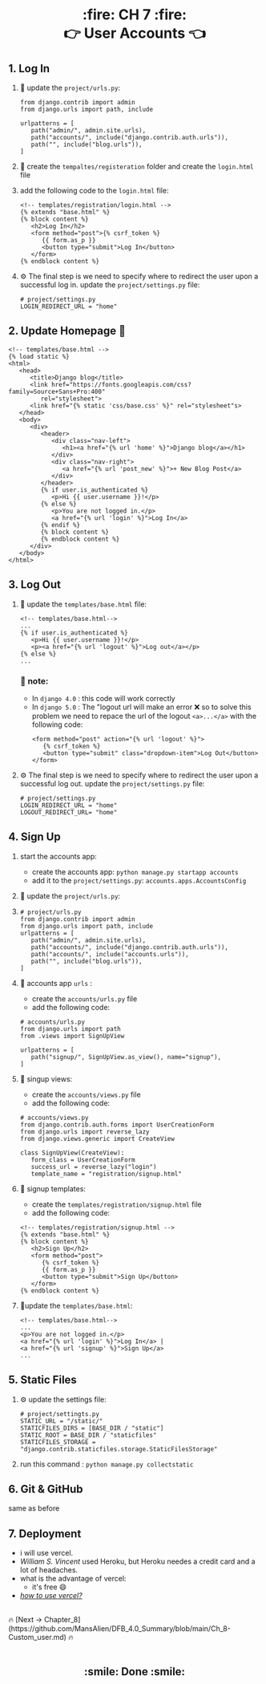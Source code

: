 <h1 align='center'> :fire: CH 7 :fire: <br> 👉 User Accounts 👈</h1>

## 1. Log In
1. :link: update the `project/urls.py`: 
   ```
   from django.contrib import admin
   from django.urls import path, include

   urlpatterns = [
      path("admin/", admin.site.urls),
      path("accounts/", include("django.contrib.auth.urls")),
      path("", include("blog.urls")),
   ] 
   ```
2. :page_facing_up: create the `tempaltes/registeration` folder and create the `login.html` file
3. add the following code to the `login.html` file:
   
   ```
   <!-- templates/registration/login.html -->
   {% extends "base.html" %}
   {% block content %}
      <h2>Log In</h2>
      <form method="post">{% csrf_token %}
         {{ form.as_p }}
         <button type="submit">Log In</button>
      </form>
   {% endblock content %}
   ```
4. ⚙️ The final step is we need to specify where to redirect the user upon a successful log in. update the `project/settings.py` file:
   
   ```
   # project/settings.py
   LOGIN_REDIRECT_URL = "home"
   ```

## 2. Update Homepage :page_facing_up:
```
<!-- templates/base.html -->
{% load static %}
<html>
   <head>
      <title>Django blog</title>
      <link href="https://fonts.googleapis.com/css?family=Source+Sans+Pro:400"
         rel="stylesheet">
      <link href="{% static 'css/base.css' %}" rel="stylesheet"s>
   </head>
   <body>
      <div>
         <header>
            <div class="nav-left">
               <h1><a href="{% url 'home' %}">Django blog</a></h1>
            </div>
            <div class="nav-right">
               <a href="{% url 'post_new' %}">+ New Blog Post</a>
            </div>
         </header>
         {% if user.is_authenticated %}
            <p>Hi {{ user.username }}!</p>
         {% else %}
            <p>You are not logged in.</p>
            <a href="{% url 'login' %}">Log In</a>
         {% endif %}
         {% block content %}
         {% endblock content %}
      </div>
   </body>
</html>
```
## 3. Log Out
1. :page_facing_up: update the `templates/base.html` file:
   ```
   <!-- templates/base.html-->
   ...
   {% if user.is_authenticated %}
      <p>Hi {{ user.username }}!</p>
      <p><a href="{% url 'logout' %}">Log out</a></p>
   {% else %}
   ...
   ```
   ### :pushpin: note:
   - In `django 4.0` : this code will work correctly
   - In `django 5.0` : The "logout url will make an error :x: so to solve this problem we need to repace the url of the logout `<a>...</a>` with the following code:
      ```
      <form method="post" action="{% url 'logout' %}">
         {% csrf_token %}
         <button type="submit" class="dropdown-item">Log Out</button>
      </form>
      ```

2. ⚙️ The final step is we need to specify where to redirect the user upon a successful log out. update the `project/settings.py` file:
   
   ```
   # project/settings.py
   LOGIN_REDIRECT_URL = "home"
   LOGOUT_REDIRECT_URL= "home"
   ```

## 4. Sign Up
1. start the accounts app: 
   - create the accounts app: `python manage.py startapp accounts`
   - add it to the `project/settings.py`: `accounts.apps.AccountsConfig`
2. :link: update the `project/urls.py`:
3. 
   ```
   # project/urls.py
   from django.contrib import admin
   from django.urls import path, include
   urlpatterns = [
      path("admin/", admin.site.urls),
      path("accounts/", include("django.contrib.auth.urls")),
      path("accounts/", include("accounts.urls")), 
      path("", include("blog.urls")),
   ]
   ```

4. :link: accounts app `urls` :
   - create the `accounts/urls.py` file
   - add the following code:
   ```
   # accounts/urls.py
   from django.urls import path
   from .views import SignUpView

   urlpatterns = [
      path("signup/", SignUpView.as_view(), name="signup"),
   ]
   ```
5. :eyes: singup views:
   - create the `accounts/views.py` file
   - add the following code:
   ```
   # accounts/views.py
   from django.contrib.auth.forms import UserCreationForm
   from django.urls import reverse_lazy
   from django.views.generic import CreateView

   class SignUpView(CreateView):
      form_class = UserCreationForm
      success_url = reverse_lazy("login")
      template_name = "registration/signup.html"
   ```

6. :page_facing_up: signup templates:
   - create the `templates/registration/signup.html` file
   - add the following code:
   ```
   <!-- templates/registration/signup.html -->
   {% extends "base.html" %}
   {% block content %}
      <h2>Sign Up</h2>
      <form method="post">
         {% csrf_token %}
         {{ form.as_p }}
         <button type="submit">Sign Up</button>
      </form>
   {% endblock content %}
   ```
7. :page_facing_up:update the `templates/base.html`:
   ```
   <!-- templates/base.html-->
   ...
   <p>You are not logged in.</p>
   <a href="{% url 'login' %}">Log In</a> |
   <a href="{% url 'signup' %}">Sign Up</a>
   ...
   ```

## 5. Static Files
1. ⚙️ update the settings file:
   ```
   # project/settingts.py
   STATIC_URL = "/static/"
   STATICFILES_DIRS = [BASE_DIR / "static"]
   STATIC_ROOT = BASE_DIR / "staticfiles"
   STATICFILES_STORAGE = "django.contrib.staticfiles.storage.StaticFilesStorage"
   ```
2. run this command : `python manage.py collectstatic`

## 6. Git & GitHub
same as before

## 7. Deployment
- i will use vercel.
- *William S. Vincent* used Heroku, but Heroku needes a credit card and a lot of headaches.
- what is the advantage of vercel:
    - it's free :smile:
- [*how to use vercel?*](https://github.com/MansAlien/DFB_Revision/blob/main/important/vercel.md)


<br>
🔥 [Next -> Chapter_8](https://github.com/MansAlien/DFB_4.0_Summary/blob/main/Ch_8-Custom_user.md) 🔥
<br>
<br>
<h2 align="center"> :smile: Done :smile: </h2>